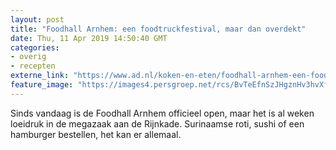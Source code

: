 ```yaml
---
layout: post
title: "Foodhall Arnhem: een foodtruckfestival, maar dan overdekt"
date: Thu, 11 Apr 2019 14:50:40 GMT
categories: 
- overig 
- recepten 
externe_link: "https://www.ad.nl/koken-en-eten/foodhall-arnhem-een-foodtruckfestival-maar-dan-overdekt~a82e0df6/"
feature_image: "https://images4.persgroep.net/rcs/BvTeEfnSzJHgznHv3hvXfec1RV8/diocontent/144849626/_fitwidth/400/?appId=21791a8992982cd8da851550a453bd7f&quality=0.7"
---
```


Sinds vandaag is de Foodhall Arnhem officieel open, maar het is al weken loeidruk in de megazaak aan de Rijnkade. Surinaamse roti, sushi of een hamburger bestellen, het kan er allemaal.
